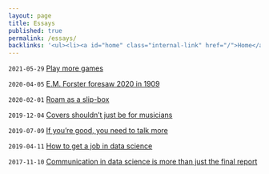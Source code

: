 ```yaml
---
layout: page
title: Essays
published: true
permalink: /essays/
backlinks: '<ul><li><a id="home" class="internal-link" href="/">Home</a></li></ul>'
---
```


`2021-05-29` <a id="play-more-games" class="internal-link" href="/play-more-games/">Play more games</a>

`2020-04-05` <a id="the-machine-stops" class="internal-link" href="/the-machine-stops/">E.M. Forster foresaw 2020 in 1909</a>

`2020-02-01` <a id="roam-as-a-slip-box" class="internal-link" href="/roam-as-a-slip-box/">Roam as a slip-box</a>

`2019-12-04` <a id="covers-shouldnt-just-be-for-musicians" class="internal-link" href="/covers-shouldnt-just-be-for-musicians/">Covers shouldn’t just be for musicians</a>

`2019-07-09` <a id="talk-more" class="internal-link" href="/talk-more/">If you’re good, you need to talk more</a>

`2019-04-11` <a id="how-to-get-a-job-in-data-science" class="internal-link" href="/how-to-get-a-job-in-data-science/">How to get a job in data science</a>

`2017-11-10` <a id="communication-in-data-science" class="internal-link" href="/communication-in-data-science/">Communication in data science is more than just the final report</a>

